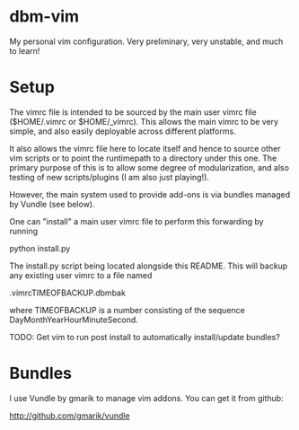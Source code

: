 dbm-vim
=======
My personal vim configuration. Very preliminary, very unstable, and much 
to learn!


Setup
=====
The vimrc file is intended to be sourced by the main user vimrc file
($HOME/.vimrc or $HOME/_vimrc). This allows the main vimrc to be very simple,
and also easily deployable across different platforms. 

It also allows the vimrc file here to locate itself and hence to source
other vim scripts or to point the runtimepath to a directory under this one. 
The primary purpose of this is to allow some degree of modularization, and
also testing of new scripts/plugins (I am also just playing!).

However, the main system used to provide add-ons is via bundles managed
by Vundle (see below).

One can "install" a main user vimrc file to perform this forwarding by
running

python install.py

The install.py script being located alongside this README. This will
backup any existing user vimrc to a file named

.vimrcTIMEOFBACKUP.dbmbak

where TIMEOFBACKUP is a number consisting of the sequence 
DayMonthYearHourMinuteSecond.

TODO: Get vim to run post install to automatically install/update bundles?


Bundles
=======
I use Vundle by gmarik to manage vim addons. You can get it from github:

http://github.com/gmarik/vundle


